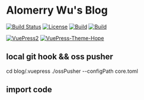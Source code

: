 # Alomerry Wu's Blog

[![Build Status](https://ci.alomerry.com/buildStatus/icon?job=vuepress-blog)](https://ci.alomerry.com/job/vuepress-blog/)
[![License](https://img.shields.io/static/v1?label=License&message=MIT&color=red)](./LICENSE)
[![Build](https://uptime.alomerry.com/api/badge/7/ping/24?color=pink)](https://uptime.alomerry.com/status/dashboard)
[![Build](https://uptime.alomerry.com/api/badge/7/upTime/24h?color=green)](https://uptime.alomerry.com/status/dashboard)

[![VuePress2](https://img.shields.io/static/v1?logo=vuedotjs&color=blue&label=VuePress2&message=2.0.0-beta.62)](https://v2.vuepress.vuejs.org/zh/)
[![VuePress-Theme-Hope](https://img.shields.io/static/v1?logo=appveyor&color=blue&label=VuePress-Theme-Hope&message=2.0.0-beta.213)](https://theme-hope.vuejs.press/zh/)


## local git hook && oss pusher

cd blog/.vuepress
./ossPusher --configPath core.toml

## import code

